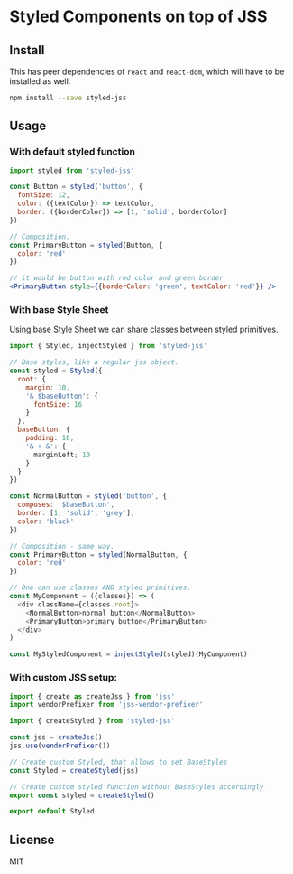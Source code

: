 # Styled Components on top of JSS

## Install

This has peer dependencies of `react` and `react-dom`, which will have to be installed as well.

```sh
npm install --save styled-jss
```

## Usage

### With default styled function

```jsx
import styled from 'styled-jss'

const Button = styled('button', {
  fontSize: 12,
  color: ({textColor}) => textColor,
  border: ({borderColor}) => [1, 'solid', borderColor]
})

// Composition.
const PrimaryButton = styled(Button, {
  color: 'red'
})

// it would be button with red color and green border
<PrimaryButton style={{borderColor: 'green', textColor: 'red'}} />
```

### With base Style Sheet

Using base Style Sheet we can share classes between styled primitives.

```js
import { Styled, injectStyled } from 'styled-jss'

// Base styles, like a regular jss object.
const styled = Styled({
  root: {
    margin: 10,
    '& $baseButton': {
      fontSize: 16
    }
  },
  baseButton: {
    padding: 10,
    '& + &': {
      marginLeft; 10
    }
  }
})

const NormalButton = styled('button', {
  composes: '$baseButton',
  border: [1, 'solid', 'grey'],
  color: 'black'
})

// Composition - same way.
const PrimaryButton = styled(NormalButton, {
  color: 'red'
})

// One can use classes AND styled primitives.
const MyComponent = ({classes}) => (
  <div className={classes.root}>
    <NormalButton>normal button</NormalButton>
    <PrimaryButton>primary button</PrimaryButton>
  </div>
)

const MyStyledComponent = injectStyled(styled)(MyComponent)
```

### With custom JSS setup:

```js
import { create as createJss } from 'jss'
import vendorPrefixer from 'jss-vendor-prefixer'

import { createStyled } from 'styled-jss'

const jss = createJss()
jss.use(vendorPrefixer())

// Create custom Styled, that allows to set BaseStyles
const Styled = createStyled(jss)

// Create custom styled function without BaseStyles accordingly
export const styled = createStyled()

export default Styled
```

## License

MIT
